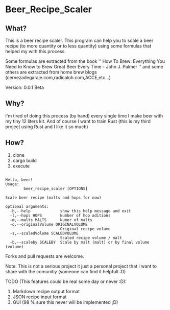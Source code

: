 # Beer_Recipe_Scaler


## What?

This is a beer recipe scaler. This program can help you to scale a beer recipe (to more quantity or to less quantity) using some formulas that helped my with this process.

Some formulas are extracted from the book '' How To Brew: Everything You Need to Know to Brew Great Beer Every Time - John J. Palmer '' and some others are extracted from home brew blogs (cervezadegaraje.com,radicaloh.com,ACCE,etc...)

Version: 0.0.1 Beta

## Why?

I'm tired of doing this process (by hand) every single time I make beer with my tiny 12 liters kit. And of course I want to train Rust (this is my third project using Rust and I like it so much)

## How?

1. clone
2. cargo build
3. execute

```

Hello, beer!
Usage:
        beer_recipe_scaler [OPTIONS]

Scale beer recipe (malts and hops for now)

optional arguments:
  -h,--help             show this help message and exit
  -l,--hops HOPS        Number of hop aditions
  -m,--malts MALTS      Numer of malts
  -o,--originalVolume ORIGINALVOLUME
                        Original recipe volume
  -s,--scaledVolume SCALEDVOLUME
                        Scaled recipe volume / malt
  -b,--scaleby SCALEBY  Scale by malt (malt) or by final volume (volume)

```

Forks and pull requests are welcome.

Note: This is not a serious project it just a personal project that I want to share with the comunitiy (someone can find it helpfull :D)

TODO (This features could be real some day or never :D):

1. Markdown recipe output format
2. JSON recipe input format
3. GUI (98 % sure this never will be implemented ;D)


